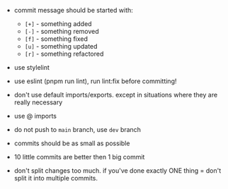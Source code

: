 - commit message should be started with:

  - `[+]` - something added
  - `[-]` - something removed
  - `[f]` - something fixed
  - `[u]` - something updated
  - `[r]` - something refactored

- use stylelint
- use eslint (pnpm run lint), run lint:fix before committing!
- don't use default imports/exports. except in situations where they are really necessary
- use @ imports
- do not push to `main` branch, use `dev` branch
- commits should be as small as possible
- 10 little commits are better then 1 big commit
- don't split changes too much. if you've done exactly ONE thing = don't split it into multiple commits.